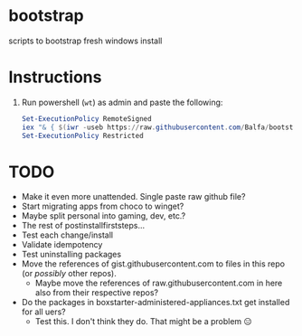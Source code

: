 # bootstrap
scripts to bootstrap fresh windows install

# Instructions
1. Run powershell (`wt`) as admin and paste the following:
    ```ps1 
    Set-ExecutionPolicy RemoteSigned
    iex "& { $(iwr -useb https://raw.githubusercontent.com/Balfa/bootstrap/main/bootstrap.ps1) } -ComputerName Weggles -PackageLevel 'personal'"
    Set-ExecutionPolicy Restricted
    ```

# TODO
- Make it even more unattended. Single paste raw github file?
- Start migrating apps from choco to winget?
- Maybe split personal into gaming, dev, etc.?
- The rest of postinstallfirststeps...
- Test each change/install
- Validate idempotency
- Test uninstalling packages
- Move the references of gist.githubusercontent.com to files in this repo (or _possibly_ other repos).
  - Maybe move the references of raw.githubusercontent.com in here also from their respective repos?
- Do the packages in boxstarter-administered-appliances.txt get installed for all uers?
  - Test this. I don't think they do. That might be a problem 😑